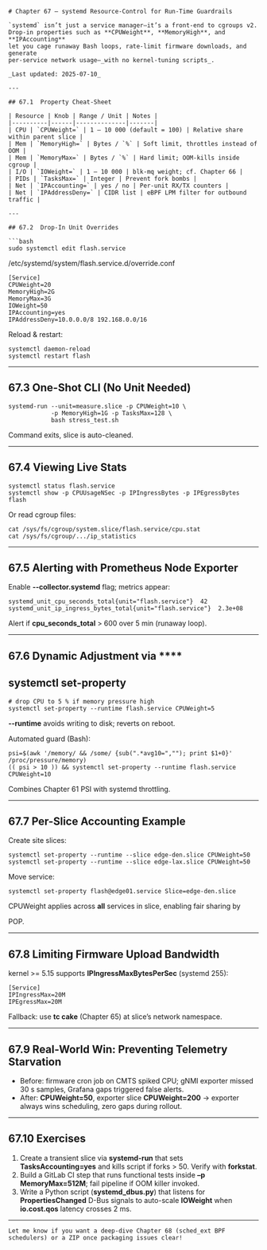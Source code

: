 
```
# Chapter 67 – systemd Resource-Control for Run-Time Guardrails

`systemd` isn’t just a service manager—it’s a front-end to cgroups v2.  
Drop-in properties such as **CPUWeight**, **MemoryHigh**, and **IPAccounting**
let you cage runaway Bash loops, rate-limit firmware downloads, and generate
per-service network usage—_with no kernel-tuning scripts_.

_Last updated: 2025-07-10_

---

## 67.1  Property Cheat-Sheet

| Resource | Knob | Range / Unit | Notes |
|----------|------|--------------|-------|
| CPU | `CPUWeight=` | 1 – 10 000 (default = 100) | Relative share within parent slice |
| Mem | `MemoryHigh=` | Bytes / `%` | Soft limit, throttles instead of OOM |
| Mem | `MemoryMax=` | Bytes / `%` | Hard limit; OOM-kills inside cgroup |
| I/O | `IOWeight=` | 1 – 10 000 | blk-mq weight; cf. Chapter 66 |
| PIDs | `TasksMax=` | Integer | Prevent fork bombs |
| Net | `IPAccounting=` | yes / no | Per-unit RX/TX counters |
| Net | `IPAddressDeny=` | CIDR list | eBPF LPM filter for outbound traffic |

---

## 67.2  Drop-In Unit Overrides

```bash
sudo systemctl edit flash.service
```

/etc/systemd/system/flash.service.d/override.conf

```
[Service]
CPUWeight=20
MemoryHigh=2G
MemoryMax=3G
IOWeight=50
IPAccounting=yes
IPAddressDeny=10.0.0.0/8 192.168.0.0/16
```

Reload & restart:

```
systemctl daemon-reload
systemctl restart flash
```

---

## **67.3**  **One-Shot CLI (No Unit Needed)**

```
systemd-run --unit=measure.slice -p CPUWeight=10 \
            -p MemoryHigh=1G -p TasksMax=128 \
            bash stress_test.sh
```

Command exits, slice is auto-cleaned.

---

## **67.4**  **Viewing Live Stats**

```
systemctl status flash.service
systemctl show -p CPUUsageNSec -p IPIngressBytes -p IPEgressBytes flash
```

Or read cgroup files:

```
cat /sys/fs/cgroup/system.slice/flash.service/cpu.stat
cat /sys/fs/cgroup/.../ip_statistics
```

---

## **67.5**  **Alerting with Prometheus Node Exporter**

Enable **--collector.systemd** flag; metrics appear:

```
systemd_unit_cpu_seconds_total{unit="flash.service"}  42
systemd_unit_ip_ingress_bytes_total{unit="flash.service"}  2.3e+08
```

Alert if **cpu_seconds_total** > 600 over 5 min (runaway loop).

---

## **67.6**  **Dynamic Adjustment via** ****

## **systemctl set-property**

```
# drop CPU to 5 % if memory pressure high
systemctl set-property --runtime flash.service CPUWeight=5
```

**--runtime** avoids writing to disk; reverts on reboot.

Automated guard (Bash):

```
psi=$(awk '/memory/ && /some/ {sub(".*avg10=",""); print $1+0}' /proc/pressure/memory)
(( psi > 10 )) && systemctl set-property --runtime flash.service CPUWeight=10
```

Combines Chapter 61 PSI with systemd throttling.

---

## **67.7**  **Per-Slice Accounting Example**

Create site slices:

```
systemctl set-property --runtime --slice edge-den.slice CPUWeight=50
systemctl set-property --runtime --slice edge-lax.slice CPUWeight=50
```

Move service:

```
systemctl set-property flash@edge01.service Slice=edge-den.slice
```

CPUWeight applies across **all** services in slice, enabling fair sharing by

POP.

---

## **67.8**  **Limiting Firmware Upload Bandwidth**

kernel >= 5.15 supports **IPIngressMaxBytesPerSec** (systemd 255):

```
[Service]
IPIngressMax=20M
IPEgressMax=20M
```

Fallback: use **tc cake** (Chapter 65) at slice’s network namespace.

---

## **67.9**  **Real-World Win: Preventing Telemetry Starvation**

* Before: firmware cron job on CMTS spiked CPU; gNMI exporter missed 30 s
  samples, Grafana gaps triggered false alerts.
* After: **CPUWeight=50**, exporter slice **CPUWeight=200** → exporter always wins
  scheduling, zero gaps during rollout.

---

## **67.10**  **Exercises**

1. Create a transient slice via **systemd-run** that sets **TasksAccounting=yes**
   and kills script if forks > 50. Verify with **forkstat**.
2. Build a GitLab CI step that runs functional tests inside
   **–p MemoryMax=512M**; fail pipeline if OOM killer invoked.
3. Write a Python script (**systemd_dbus.py**) that listens for
   **PropertiesChanged** D-Bus signals to auto-scale **IOWeight** when
   **io.cost.qos** latency crosses 2 ms.

---

```
Let me know if you want a deep-dive Chapter 68 (sched_ext BPF schedulers) or a ZIP once packaging issues clear!
```
